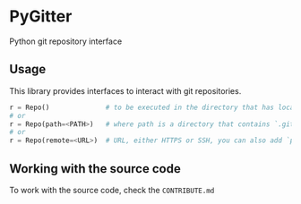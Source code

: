 # PyGitter
Python git repository interface

## Usage

This library provides interfaces to interact with git repositories.

```python
r = Repo()              # to be executed in the directory that has local repo
# or
r = Repo(path=<PATH>)   # where path is a directory that contains `.git` dir
# or
r = Repo(remote=<URL>)  # URL, either HTTPS or SSH, you can also add `path` to specify dir to clone into.
```

## Working with the source code

To work with the source code, check the `CONTRIBUTE.md`
